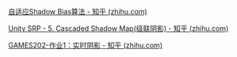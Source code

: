 [自适应Shadow Bias算法 - 知乎 (zhihu.com)](https://zhuanlan.zhihu.com/p/370951892)

[Unity SRP - 5. Cascaded Shadow Map(级联阴影) - 知乎 (zhihu.com)](https://zhuanlan.zhihu.com/p/368074616)

[GAMES202-作业1：实时阴影 - 知乎 (zhihu.com)](https://zhuanlan.zhihu.com/p/595039591)